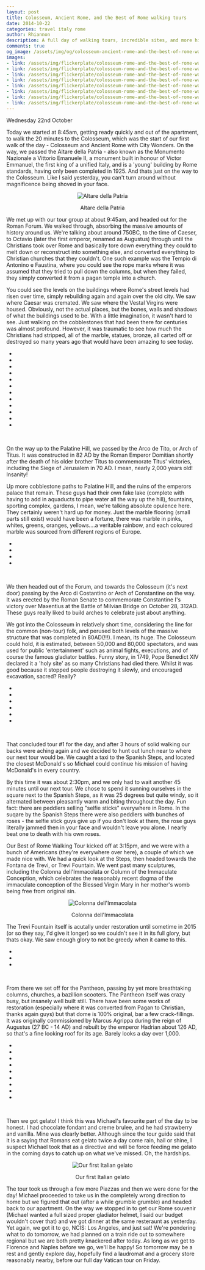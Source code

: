 ```yaml
---
layout: post
title: Colosseum, Ancient Rome, and the Best of Rome walking tours
date: 2014-10-22
categories: travel italy rome
author: Rhiannon
description: A full day of walking tours, incredible sites, and more history than I ever learnt in school!
comments: true
og_image: /assets/img/og/colosseum-ancient-rome-and-the-best-of-rome-walking-tours.jpg
images:
- link: /assets/img/flickerplate/colosseum-rome-and-the-best-of-rome-walking-tours/santa_maria_di_loreto.jpg
- link: /assets/img/flickerplate/colosseum-rome-and-the-best-of-rome-walking-tours/roman_forum_11.jpg
- link: /assets/img/flickerplate/colosseum-rome-and-the-best-of-rome-walking-tours/games_hunting.jpg
- link: /assets/img/flickerplate/colosseum-rome-and-the-best-of-rome-walking-tours/bee_symbol.jpg
- link: /assets/img/flickerplate/colosseum-rome-and-the-best-of-rome-walking-tours/gianlorenzo_bernini.jpg
- link: /assets/img/flickerplate/colosseum-rome-and-the-best-of-rome-walking-tours/colonna_di_marco_aurelio_palazzo_wedekind.jpg
- link: /assets/img/flickerplate/colosseum-rome-and-the-best-of-rome-walking-tours/roman_church_2.jpg
- link: /assets/img/flickerplate/colosseum-rome-and-the-best-of-rome-walking-tours/roman_church_3.jpg
---
```

Wednesday 22nd October

Today we started at 8:45am, getting ready quickly and out of the apartment, to walk the 20 minutes to the Colosseum, which was the start of our first walk of the day - Colosseum and Ancient Rome with City Wonders. On the way, we passed the Altare della Patria - also known as the Monumento Nazionale a Vittorio Emanuele II, a monument built in honour of Victor Emmanuel, the first king of a unified Italy, and is a 'young' building by Rome standards, having only been completed in 1925. And thats just on the way to the Colosseum. Like I said yesterday, you can't turn around without magnificence being shoved in your face.

<div style="margin-bottom: 10px; text-align: center;">
    <img src="/assets/img/blog/altare_della_patria.jpg" alt="Altare della Patria" />
    <p>Altare della Patria</p>
</div>

We met up with our tour group at about 9:45am, and headed out for the Roman Forum. We walked through, absorbing the massive amounts of history around us. We're talking about around 750BC, to the time of Caeser, to Octavio (later the first emperor, renamed as Augustus) through until the Christians took over Rome and basically tore down everything they could to melt down or reconstruct into something else, and converted everything to Christian churches that they couldn't. One such example was the Tempio di Antonino e Faustina, where you could see the rope marks where it was assumed that they tried to pull down the columns, but when they failed, they simply converted it from a pagan temple into a church.

You could see the levels on the buildings where Rome's street levels had risen over time, simply rebuilding again and again over the old city. We saw where Caesar was cremated. We saw where the Vestal Virgins were housed. Obviously, not the actual places, but the bones, walls and shadows of what the buildings used to be. With a little imagination, it wasn't hard to see. Just walking on the cobblestones that had been there for centuries was almost profound. However, it was traumatic to see how much the Christians had stripped, all of the marble, statues, bronze, all carted off or destroyed so many years ago that would have been amazing to see today.

<div class="flickerplate">
    <ul>
        <li data-background="/assets/img/blog/roman_forum_1.jpg"></li>
        <li data-background="/assets/img/blog/roman_forum_2.jpg"></li>
        <li data-background="/assets/img/blog/ara_di_cesare.jpg"></li>
        <li data-background="/assets/img/blog/roman_forum_3.jpg"></li>
        <li data-background="/assets/img/blog/roman_forum_4.jpg"></li>
        <li data-background="/assets/img/blog/roman_church_1.jpg"></li>
        <li data-background="/assets/img/blog/roman_forum_5.jpg"></li>
        <li data-background="/assets/img/blog/roman_forum_6.jpg"></li>
        <li data-background="/assets/img/blog/roman_forum_7.jpg"></li>
        <li data-background="/assets/img/blog/roman_forum_8.jpg"></li>
        <li data-background="/assets/img/blog/roman_forum_9.jpg"></li>
        <li data-background="/assets/img/blog/roman_forum_10.jpg"></li>
    </ul>
</div>
<br />

On the way up to the Palatine Hill, we passed by the Arco de Tito, or Arch of Titus. It was constructed in 82 AD by the Roman Emperor Domitian shortly after the death of his older brother Titus to commemorate Titus' victories, including the Siege of Jerusalem in 70 AD. I mean, nearly 2,000 years old! Insanity!

Up more cobblestone paths to Palatine Hill, and the ruins of the emperors palace that remain. These guys had their own fake lake (complete with having to add in aquaducts to pipe water all the way up the hill), fountains, sporting complex, gardens, I mean, we're talking absolute opulence here. They certainly weren't hard up for money. Just the marble flooring (small parts still exist) would have been a fortune, there was marble in pinks, whites, greens, oranges, yellows....a veritable rainbow, and each coloured marble was sourced from different regions of Europe.

<div class="flickerplate">
    <ul>
        <li data-background="/assets/img/blog/emperors_palace_1.jpg"></li>
        <li data-background="/assets/img/blog/emperors_palace_2.jpg"></li>
        <li data-background="/assets/img/blog/emperors_palace_3.jpg"></li>
        <li data-background="/assets/img/blog/michael_rhi_emperors_palace.jpg"></li>
    </ul>
</div>
<br />

We then headed out of the Forum, and towards the Colosseum (it's next door) passing by the Arco di Costantino or Arch of Constantine on the way. It was erected by the Roman Senate to commemorate Constantine I's victory over Maxentius at the Battle of Milvian Bridge on October 28, 312AD. These guys really liked to build arches to celebrate just about anything.

We got into the Colosseum in relatively short time, considering the line for the common (non-tour) folk, and perused both levels of the massive structure that was completed in 80AD(!!!). I mean, its huge. The Colosseum could hold, it is estimated, between 50,000 and 80,000 spectators, and was used for public 'entertainment' such as animal fights, executions, and of course the famous gladiator battles. Funny story, in 1749, Pope Benedict XIV declared it a 'holy site' as so many Christians had died there. Whilst it was good because it stopped people destroying it slowly, and encouraged excavation, sacred? Really?

<div class="flickerplate">
    <ul>
        <li data-background="/assets/img/blog/arco_di_constantino.jpg"></li>
        <li data-background="/assets/img/blog/colosseum_2.jpg"></li>
        <li data-background="/assets/img/blog/amphitheatre_flavium.jpg"></li>
        <li data-background="/assets/img/blog/colosseum_3.jpg"></li>
        <li data-background="/assets/img/blog/colosseum_4.jpg"></li>
        <li data-background="/assets/img/blog/colosseum_5.jpg"></li>
    </ul>
</div>
<br />

That concluded tour #1 for the day, and after 3 hours of solid walking our backs were aching again and we decided to hunt out lunch near to where our next tour would be. We caught a taxi to the Spanish Steps, and located the closest McDonald's so Michael could continue his mission of having McDonald's in every country.

By this time it was about 2:30pm, and we only had to wait another 45 minutes until our next tour. We chose to spend it sunning ourselves in the square next to the Spanish Steps, as it was 25 degrees but quite windy, so it alternated between pleasantly warm and biting throughout the day. Fun fact: there are peddlers selling "selfie sticks" everywhere in Rome. In the suqare by the Spanish Steps there were also peddlers with bunches of roses - the selfie stick guys give up if you don't look at them, the rose guys literally jammed then in your face and wouldn't leave you alone. I nearly beat one to death with his own roses.

Our Best of Rome Walking Tour kicked off at 3:15pm, and we were with a bunch of Americans (they're everywhere over here), a couple of which we made nice with. We had a quick look at the Steps, then headed towards the Fontana de Trevi, or Trevi Fountain. We went past many sculptures, including the Colonna dell'Immacolata or Column of the Immaculate Conception, which celebrates the reasonably recent dogma of the immaculate conception of the Blessed Virgin Mary in her mother's womb being free from original sin.

<div style="margin-bottom: 10px; text-align: center;">
    <img src="/assets/img/blog/colonna_dell_immacolata_1.jpg" alt="Colonna dell'Immacolata" />
    <p>Colonna dell'Immacolata</p>
</div>

The Trevi Fountain itself is acutally under restoration until sometime in 2015 (or so they say, I'd give it longer) so we couldn't see it in its full glory, but thats okay. We saw enough glory to not be greedy when it came to this.

<div class="flickerplate">
    <ul>
        <li data-background="/assets/img/blog/spanish_steps.jpg"></li>
        <li data-background="/assets/img/blog/colonna_dell_immacolata_2.jpg"></li>
        <li data-background="/assets/img/blog/trevi_fountain.jpg"></li>
    </ul>
</div>
<br />

From there we set off for the Pantheon, passing by yet more breathtaking columns, churches, a bazillion scooters. The Pantheon itself was crazy busy, but insanely well built still. There have been some works of restoration (especially where it was converted from Pagan to Christian, thanks again guys) but that dome is 100% original, bar a few crack-fillings. It was originally commissioned by Marcus Agrippa during the reign of Augustus (27 BC - 14 AD) and rebuilt by the emperor Hadrian about 126 AD, so that's a fine looking roof for its age. Barely looks a day over 1,000.

<div class="flickerplate">
    <ul>
        <li data-background="/assets/img/blog/st_ignatius_church_1.jpg"></li>
        <li data-background="/assets/img/blog/st_ignatius_church_2.jpg"></li>
        <li data-background="/assets/img/blog/st_ignatius_church_3.jpg"></li>
        <li data-background="/assets/img/blog/many_many_scooters.jpg"></li>
        <li data-background="/assets/img/blog/pantheon_1.jpg"></li>
        <li data-background="/assets/img/blog/pantheon_2.jpg"></li>
        <li data-background="/assets/img/blog/pantheon_3.jpg"></li>
        <li data-background="/assets/img/blog/pantheon_4.jpg"></li>
        <li data-background="/assets/img/blog/michael_rhi_pantheon.jpg"></li>
    </ul>
</div>
<br />

Then we got gelato! I think this was Michael's favourite part of the day to be honest. I had chocolate fondant and creme brulee, and he had strawberry and vanilla. Mine was clearly better. Although since the tour guide said that it is a saying that Romans eat gelato twice a day come rain, hail or shine, I suspect Michael took that as a directive and will be force feeding me gelato in the coming days to catch up on what we've missed. Oh, the hardships.

<div style="margin-bottom: 10px; text-align: center;">
    <img src="/assets/img/blog/gelato_1.jpg" alt="Our first Italian gelato" />
    <p>Our first Italian gelato</p>
</div>

The tour took us through a few more Piazzas and then we were done for the day! Michael proceeded to take us in the completely wrong direction to home but we figured that out (after a while grumble grumble) and headed back to our apartment. On the way we stopped in to get our Rome souvenir (Michael wanted a full sized proper gladiator helmet, I said our budget wouldn't cover that) and we got dinner at the same resteraunt as yesterday. Yet again, we got it to go, NCIS: Los Angeles, and just sat! We're pondering what to do tomorrow, we had planned on a train ride out to somewhere regional but we are both pretty knackered after today. As long as we get to Florence and Naples before we go, we'll be happy! So tomorrow may be a rest and gently explore day, hopefully find a laudromat and a grocery store reasonably nearby, before our full day Vatican tour on Friday.